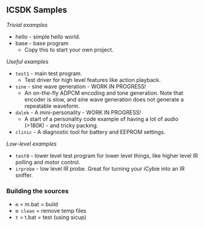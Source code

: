 ## ICSDK Samples

_Trivial examples_

* hello - simple hello world.
* base - base program
    - Copy this to start your own project.

_Useful examples_

* `test1` - main test program.
    - Test driver for high level features like action playback.
* `sine` - sine wave generation - WORK IN PROGRESS!
    - An on-the-fly ADPCM encoding and tone generation. Note that encoder is slow, and sine wave generation does not generate a repeatable waveform.
* `dalek` - A mini-personality - WORK IN PROGRESS!
    - A start of a personality code example of having a lot of audio (>180K) - and tricky packing.
* `clinic` - A diagnostic tool for battery and EEPROM settings.

_Low-level examples_

* `test0` - lower level test program for lower level things, like higher level IR polling and motor control.
* `irprobe` - low level IR probe. Great for turning your iCybie into an IR sniffer.

### Building the sources

* `m` = m.bat = build
* `m clean` = remove temp files
* `t` = t.bat = test (using sicup)
